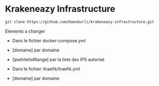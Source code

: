 # Krakeneazy Infrastructure

```bash
git clone https://github.com/Kaexburli/krakeneazy-infrastructure.git
```
Elements a changer 
- Dans le fichier docker-compose.yml
 - [domaine] par domaine
 - [ipwhitelistRange] par la liste des IPS autorisé

- Dans le fichier /traefik/traefik.yml
 - [domaine] par domaine
